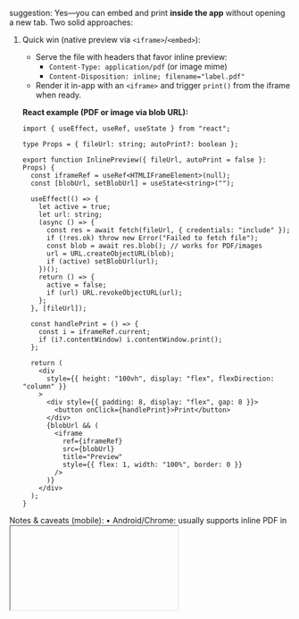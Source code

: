 suggestion: Yes—you can embed and print **inside the app** without opening a new tab. Two solid approaches:

1. Quick win (native preview via `<iframe>`/`<embed>`):
   - Serve the file with headers that favor inline preview:
     - `Content-Type: application/pdf` (or image mime)
     - `Content-Disposition: inline; filename="label.pdf"`
   - Render it in-app with an `<iframe>` and trigger `print()` from the iframe when ready.

   **React example (PDF or image via blob URL):**

   ```tsx
   import { useEffect, useRef, useState } from "react";

   type Props = { fileUrl: string; autoPrint?: boolean };

   export function InlinePreview({ fileUrl, autoPrint = false }: Props) {
     const iframeRef = useRef<HTMLIFrameElement>(null);
     const [blobUrl, setBlobUrl] = useState<string>("");

     useEffect(() => {
       let active = true;
       let url: string;
       (async () => {
         const res = await fetch(fileUrl, { credentials: "include" });
         if (!res.ok) throw new Error("Failed to fetch file");
         const blob = await res.blob(); // works for PDF/images
         url = URL.createObjectURL(blob);
         if (active) setBlobUrl(url);
       })();
       return () => {
         active = false;
         if (url) URL.revokeObjectURL(url);
       };
     }, [fileUrl]);

     const handlePrint = () => {
       const i = iframeRef.current;
       if (i?.contentWindow) i.contentWindow.print();
     };

     return (
       <div
         style={{ height: "100vh", display: "flex", flexDirection: "column" }}
       >
         <div style={{ padding: 8, display: "flex", gap: 8 }}>
           <button onClick={handlePrint}>Print</button>
         </div>
         {blobUrl && (
           <iframe
             ref={iframeRef}
             src={blobUrl}
             title="Preview"
             style={{ flex: 1, width: "100%", border: 0 }}
           />
         )}
       </div>
     );
   }
   ```

Notes & caveats (mobile):
• Android/Chrome: usually supports inline PDF in <iframe> and contentWindow.print().
• iOS/Safari PWA (standalone/WKWebView): inline PDF rendering and programmatic print() can be inconsistent. Some iOS versions open the system viewer modal; others require a user gesture (tap a button) to invoke print. Keep the explicit Print button.
• If the browser refuses inline preview, fall back to the PDF.js route below.

    2.	Robust/consistent (PDF.js renderer):
    •	Use pdfjs-dist to render the PDF inside your React view. This avoids relying on the browser’s built-in PDF viewer and behaves more consistently in PWAs.
    •	PDF.js includes a printing service; you can hook a Print button to it.

Minimal React sketch (render first page + print):

```js
import { useEffect, useRef } from 'react';
import * as pdfjsLib from 'pdfjs-dist';
import 'pdfjs-dist/build/pdf.worker.entry';

type PdfJS = typeof pdfjsLib;

export function PdfJsViewer({ fileUrl }: { fileUrl: string }) {
  const canvasRef = useRef<HTMLCanvasElement>(null);
  useEffect(() => {
    let cancelled = false;
    (async () => {
      const pdf = await (pdfjsLib as PdfJS).getDocument({ url: fileUrl, withCredentials: true }).promise;
      const page = await pdf.getPage(1);
      const viewport = page.getViewport({ scale: 1.5 });
      const canvas = canvasRef.current!;
      const ctx = canvas.getContext('2d')!;
      canvas.height = viewport.height;
      canvas.width = viewport.width;
      await page.render({ canvasContext: ctx, viewport }).promise;
    })();
    return () => { cancelled = true; };
  }, [fileUrl]);

  const handlePrint = async () => {
    // Simple approach: open browser print of current view
    window.print();
    // Advanced: wire up pdfjs printService (omitted for brevity),
    // or render pages into a hidden iframe and call iframe.print().
  };

  return (
    <div style={{ height: '100vh', display: 'flex', flexDirection: 'column' }}>
      <div style={{ padding: 8 }}>
        <button onClick={handlePrint}>Print</button>
      </div>
      <div style={{ flex: 1, overflow: 'auto' }}>
        <canvas ref={canvasRef} />
      </div>
    </div>
  );
}
```

Pros:
• Works inside PWA on iOS/Android with fewer surprises.
• You control toolbar, zoom, pagination, and print UX.
Cons:
• Slightly heavier (bundle size). Consider lazy-loading pdfjs-dist.

issue: Relying on window.open(url, '\_blank') forces users into another app/previewer on many mobiles and loses control over the print flow. This is precisely what your users are complaining about.

suggestion: For labels, consider HTML-to-print (no PDF) for best speed and reliability:
• Render the label as a dedicated HTML route/component sized to the label (e.g., 4x6in).
• Apply @page { size: 4in 6in; margin: 0 } and screen/print-specific CSS.
• Load that route inside an <iframe> and call iframe.contentWindow.print() after load (or let the user tap Print).
• This avoids PDF viewers entirely and prints razor-sharp on thermal printers.
